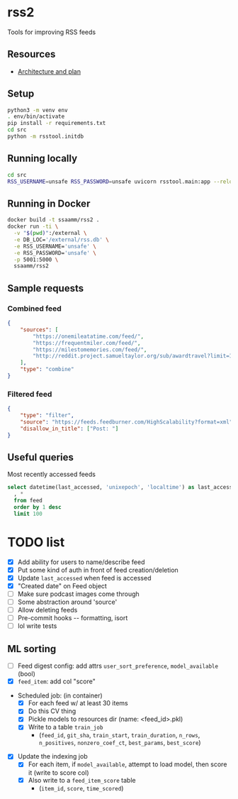 # rss2

Tools for improving RSS feeds

## Resources

- [Architecture and plan](https://excalidraw.com/#json=4oijGCFBDymhHR0P8rdOX,56XpSQsakM0TOo4LkOeIdA)

## Setup

```sh
python3 -m venv env
. env/bin/activate
pip install -r requirements.txt
cd src
python -m rsstool.initdb
```

## Running locally

```sh
cd src
RSS_USERNAME=unsafe RSS_PASSWORD=unsafe uvicorn rsstool.main:app --reload
```

## Running in Docker

```sh
docker build -t ssaamm/rss2 .
docker run -ti \
  -v "$(pwd)":/external \
  -e DB_LOC='/external/rss.db' \
  -e RSS_USERNAME='unsafe' \
  -e RSS_PASSWORD='unsafe' \
  -p 5001:5000 \
  ssaamm/rss2
```

## Sample requests

### Combined feed

```json
{
    "sources": [
        "https://onemileatatime.com/feed/",
        "https://frequentmiler.com/feed/",
        "https://milestomemories.com/feed/",
        "http://reddit.project.samueltaylor.org/sub/awardtravel?limit=10"
    ],
    "type": "combine"
}
```

### Filtered feed

```json
{
    "type": "filter",
    "source": "https://feeds.feedburner.com/HighScalability?format=xml",
    "disallow_in_title": ["Post: "]
}
```

## Useful queries

Most recently accessed feeds
```sql
select datetime(last_accessed, 'unixepoch', 'localtime') as last_access_local
  , *
  from feed
  order by 1 desc
  limit 100
```

# TODO list

- [x] Add ability for users to name/describe feed
- [x] Put some kind of auth in front of feed creation/deletion
- [x] Update `last_accessed` when feed is accessed
- [x] "Created date" on Feed object
- [ ] Make sure podcast images come through
- [ ] Some abstraction around 'source'
- [ ] Allow deleting feeds
- [ ] Pre-commit hooks -- formatting, isort
- [ ] lol write tests

## ML sorting

- [ ] Feed digest config: add attrs `user_sort_preference`, `model_available`
  (bool)
- [x] `feed_item`: add col "score"
- Scheduled job: (in container)
  - [x] For each feed w/ at least 30 items
  - [x] Do this CV thing
  - [x] Pickle models to resources dir (name: <feed_id>.pkl)
  - [x] Write to a table `train_job`
    - (`feed_id`, `git_sha`, `train_start`, `train_duration`, `n_rows`,
      `n_positives`, `nonzero_coef_ct`, `best_params`, `best_score`)
- [x] Update the indexing job
  - [x] For each item, if `model_available`, attempt to load model, then score it
    (write to score col)
  - [x] Also write to a `feed_item_score` table
    - (`item_id`, `score`, `time_scored`)
